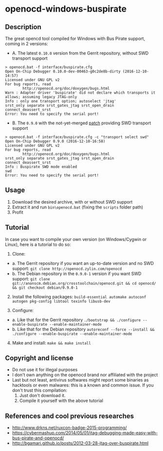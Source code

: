 openocd-windows-buspirate
==========================

Description
-----------
The great opencd tool compiled for Windows with Bus Pirate support, coming in 2 versions:

* A. The latest `0.10.0` version from the Gerrit repository, without SWD transport support
```
> openocd.bat -f interface/buspirate.cfg
Open On-Chip Debugger 0.10.0-dev-00463-g0c2de8b-dirty (2016-12-10-14:57)
Licensed under GNU GPL v2
For bug reports, read
        http://openocd.org/doc/doxygen/bugs.html
Warn : Adapter driver 'buspirate' did not declare which transports it allows; assuming legacy JTAG-only
Info : only one transport option; autoselect 'jtag'
srst_only separate srst_gates_jtag srst_open_drain connect_deassert_srst
Error: You need to specify the serial port!
```

* B. The `0.9.0` with the not-yet-merged [patch](http://openocd.zylin.com/#/c/2444/) providing SWD transport support  
```
> openocd.bat -f interface/buspirate.cfg -c "transport select swd"
Open On-Chip Debugger 0.9.0 (2016-12-10-16:58)
Licensed under GNU GPL v2
For bug reports, read
        http://openocd.org/doc/doxygen/bugs.html
srst_only separate srst_gates_jtag srst_open_drain connect_deassert_srst
Info : Buspirate SWD mode enabled
swd
Error: You need to specify the serial port!
```


Usage
-----
1. Download the desired archive, with or without SWD support
2. Extract it and run `bin\openocd.bat` (fixing the `scripts` folder path)
3. Profit


Tutorial
--------
In case you want to compile your own version (on Windows/Cygwin or Linux), here is a tutorial to do so:
1. Clone:  
* a. The Gerrit repository if you want an up-to-date version and no SWD support: `git clone http://openocd.zylin.com/openocd` 
* b. The Debian repository in the `0.9.0-1` version if you want SWD support: `git clone git://anonscm.debian.org/crosstoolchain/openocd.git && cd openocd/ && git checkout debian/0.9.0-1`

2. Install the following packages: `build-essential automake autoconf autogen pkg-config libtool texinfo libusb-dev`

3. Configure: 
* a. Like that for the Gerrit repository `./bootstrap && ./configure --enable-buspirate --enable-maintainer-mode`
* b. Like that for the Debian repository `autoreconf --force --install && ./configure --enable-buspirate --enable-maintainer-mode`

4. Make and install: `make && make install`


Copyright and license
---------------------
* Do not use it for illegal purposes
* I don't own anything on the openocd brand nor affiliated with the project
* Last but not least, antivirus softwares might report some binaries as hacktools or even malwares: this is a known and common issue. If you don't trust this compilation: 
  1. Just don't download it.
  2. Compile it yourself with the above tutorial

  
References and cool previous researches
---------------------------------------
* http://www.drkns.net/ruxcon-badge-2015-programming/
* https://cybermashup.com/2014/05/01/jtag-debugging-made-easy-with-bus-pirate-and-openocd/
* http://bgamari.github.io/posts/2012-03-28-jtag-over-buspirate.html